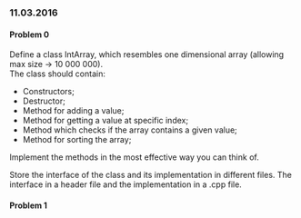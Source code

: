 ### 11.03.2016

#### Problem 0

Define a class IntArray, which resembles one dimensional array (allowing max size -> 10 000 000).  
The class should contain: 
* Constructors; 
* Destructor;
* Method for adding a value; 
* Method for getting a value at specific index; 
* Method which checks if the array contains a given value;
* Method for sorting the array;

Implement the methods in the most effective way you can think of.

Store the interface of the class and its implementation in different files. The interface in a header file and the implementation in a .cpp file. 

#### Problem 1

